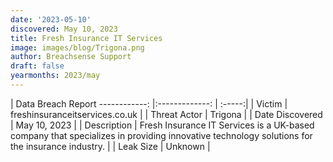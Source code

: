 ```yaml
---
date: '2023-05-10'
discovered: May 10, 2023
title: Fresh Insurance IT Services
image: images/blog/Trigona.png
author: Breachsense Support
draft: false
yearmonths: 2023/may
---
```



| Data Breach Report
------------:     |:-------------:    | :-----:|
| Victim      | freshinsuranceitservices.co.uk      | 
| Threat Actor      | Trigona      | 
| Date Discovered      | May 10, 2023      | 
| Description      | Fresh Insurance IT Services is a UK-based company that specializes in providing innovative technology solutions for the insurance industry.      | 
| Leak Size      | Unknown      | 


